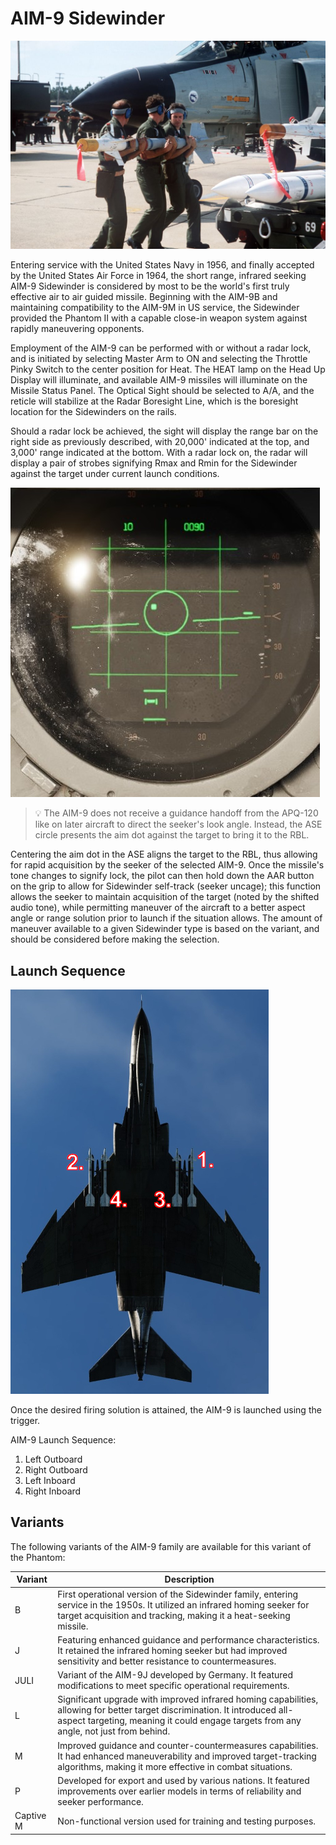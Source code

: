 # AIM-9 Sidewinder

![aim9](../../img/aim9.jpg)

Entering service with the United States Navy in 1956, and finally accepted by
the United States Air Force in 1964, the short range, infrared seeking AIM-9
Sidewinder is considered by most to be the world's first truly effective air to
air guided missile. Beginning with the AIM-9B and maintaining compatibility to
the AIM-9M in US service, the Sidewinder provided the Phantom II with a capable
close-in weapon system against rapidly maneuvering opponents.

Employment of the AIM-9 can be performed with or without a radar lock, and is
initiated by selecting Master Arm to ON and selecting the Throttle Pinky Switch
to the center position for Heat. The HEAT lamp on the Head Up Display will
illuminate, and available AIM-9 missiles will illuminate on the Missile Status
Panel. The Optical Sight should be selected to A/A, and the reticle will
stabilize at the Radar Boresight Line, which is the boresight location for the
Sidewinders on the rails.

Should a radar lock be achieved, the sight will display the range bar on the
right side as previously described, with 20,000' indicated at the top, and
3,000' range indicated at the bottom. With a radar lock on, the radar will
display a pair of strobes signifying Rmax and Rmin for the Sidewinder against
the target under current launch conditions.

![radar_screen_heat_missile_lock](../../img/radar_screen_heat_missile_lock.jpg)

> 💡 The AIM-9 does not receive a guidance handoff from
> the APQ-120 like on later aircraft to direct the seeker's look angle. Instead,
> the ASE circle presents the aim dot against the target to bring it to the RBL.

Centering the aim dot in the ASE aligns the target to the RBL, thus allowing for
rapid acquisition by the seeker of the selected AIM-9. Once the missile's tone
changes to signify lock, the pilot can then hold down the AAR button on the grip to
allow for Sidewinder self-track (seeker uncage); this function allows the seeker
to maintain acquisition of the target (noted by the shifted audio tone), while
permitting maneuver of the aircraft to a better aspect angle or range solution
prior to launch if the situation allows. The amount of maneuver available to a
given Sidewinder type is based on the variant, and should be considered before
making the selection.

## Launch Sequence

![ext_weapons_launch_sequence_ir](../../img/ext_launch_seq_heat.jpg)

Once the desired firing solution is attained, the AIM-9 is launched using the
trigger.

AIM-9 Launch Sequence:

1. Left Outboard
2. Right Outboard
3. Left Inboard
4. Right Inboard

## Variants

The following variants of the AIM-9 family are available for this variant of the
Phantom:

| Variant   | Description                                                                                                                                                                                                          |
|-----------|----------------------------------------------------------------------------------------------------------------------------------------------------------------------------------------------------------------------|
| B         | First operational version of the Sidewinder family, entering service in the 1950s. It utilized an infrared homing seeker for target acquisition and tracking, making it a heat-seeking missile.                      |
| J         | Featuring enhanced guidance and performance characteristics. It retained the infrared homing seeker but had improved sensitivity and better resistance to countermeasures.                                           |
| JULI      | Variant of the AIM-9J developed by Germany. It featured modifications to meet specific operational requirements.                                                                                                     |
| L         | Significant upgrade with improved infrared homing capabilities, allowing for better target discrimination. It introduced all-aspect targeting, meaning it could engage targets from any angle, not just from behind. |
| M         | Improved guidance and counter-countermeasures capabilities. It had enhanced maneuverability and improved target-tracking algorithms, making it more effective in combat situations.                                  |
| P         | Developed for export and used by various nations. It featured improvements over earlier models in terms of reliability and seeker performance.                                                                       |
| Captive M | Non-functional version used for training and testing purposes.                                                                                                                                                       |
